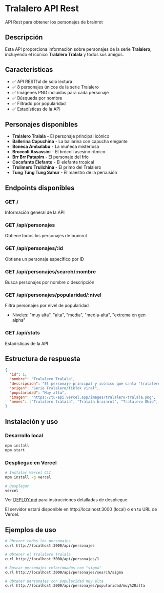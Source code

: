 # Tralalero API Rest
API Rest para obtener los personajes de brainrot

## Descripción
Esta API proporciona información sobre personajes de la serie **Tralalero**, incluyendo el icónico **Tralalero Tralala** y todos sus amigos.

## Características
- ✅ API RESTful de solo lectura
- ✅ 8 personajes únicos de la serie Tralalero
- ✅ Imágenes PNG incluidas para cada personaje
- ✅ Búsqueda por nombre
- ✅ Filtrado por popularidad
- ✅ Estadísticas de la API

## Personajes disponibles
- **Tralalero Tralala** - El personaje principal icónico
- **Ballerina Capuchina** - La bailarina con capucha elegante
- **Boneca Ambalabu** - La muñeca misteriosa
- **Broccoli Assassini** - El brócoli asesino rítmico
- **Brr Brr Patapim** - El personaje del frío
- **Cocofanto Elefanto** - El elefante tropical
- **Trulimero Trulichina** - El primo del Tralalero
- **Tung Tung Tung Sahur** - El maestro de la percusión

## Endpoints disponibles

### GET /
Información general de la API

### GET /api/personajes
Obtiene todos los personajes de brainrot

### GET /api/personajes/:id
Obtiene un personaje específico por ID

### GET /api/personajes/search/:nombre
Busca personajes por nombre o descripción

### GET /api/personajes/popularidad/:nivel
Filtra personajes por nivel de popularidad
- Niveles: "muy alta", "alta", "media", "media-alta", "extrema en gen alpha"

### GET /api/stats
Estadísticas de la API

## Estructura de respuesta
```json
{
  "id": 1,
  "nombre": "Tralalero Tralala",
  "descripcion": "El personaje principal y icónico que canta 'tralalero tralala' de forma hipnótica y pegajosa",
  "origen": "Serie Tralalero/TikTok viral",
  "popularidad": "Muy alta",
  "imagen": "https://tu-api.vercel.app/images/tralalero-tralala.png",
  "memes": ["Tralalero tralala", "Tralala brainrot", "Tralalero Ohio", "Sigma tralalero"]
}
```

## Instalación y uso

### Desarrollo local
```bash
npm install
npm start
```

### Despliegue en Vercel
```bash
# Instalar Vercel CLI
npm install -g vercel

# Desplegar
vercel
```

Ver [DEPLOY.md](./DEPLOY.md) para instrucciones detalladas de despliegue.

El servidor estará disponible en http://localhost:3000 (local) o en tu URL de Vercel.

## Ejemplos de uso

```bash
# Obtener todos los personajes
curl http://localhost:3000/api/personajes

# Obtener el Tralalero Tralala
curl http://localhost:3000/api/personajes/1

# Buscar personajes relacionados con "sigma"
curl http://localhost:3000/api/personajes/search/sigma

# Obtener personajes con popularidad muy alta
curl http://localhost:3000/api/personajes/popularidad/muy%20alta
```